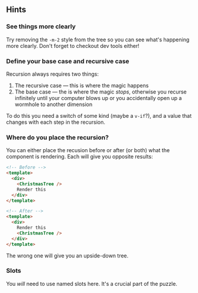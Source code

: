 ## Hints

### See things more clearly

Try removing the `-m-2` style from the tree so you can see what's happening more clearly. Don't forget to checkout dev tools either!

### Define your base case and recursive case

Recursion always requires two things:

1. The recursive case — this is where the magic happens
2. The base case — the is where the magic _stops_, otherwise you recurse infinitely until your computer blows up or you accidentally open up a wormhole to another dimension

To do this you need a switch of some kind (maybe a `v-if`?), and a value that changes with each step in the recursion.

### Where do you place the recursion?

You can either place the recusion before or after (or both) what the component is rendering. Each will give you opposite results:

```html
<!-- Before -->
<template>
  <div>
    <ChristmasTree />
    Render this
  </div>
</template>
```

```html
<!-- After -->
<template>
  <div>
    Render this
    <ChristmasTree />
  </div>
</template>
```

The wrong one will give you an upside-down tree.

### Slots

You _will_ need to use named slots here. It's a crucial part of the puzzle.
